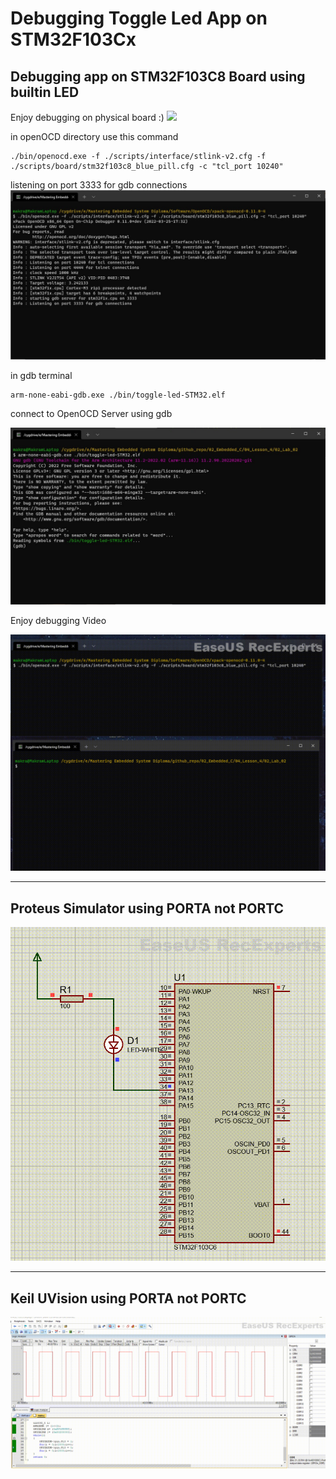 # **Debugging Toggle Led App on STM32F103Cx**

## **Debugging app on STM32F103C8 Board using builtin LED**

Enjoy debugging on physical board :)
<img src="/02_Embedded_C/04_Lesson_4/02_Lab_02/img/Physical.gif" >

in openOCD directory use this command
```
./bin/openocd.exe -f ./scripts/interface/stlink-v2.cfg -f ./scripts/board/stm32f103c8_blue_pill.cfg -c "tcl_port 10240"
```
listening on port 3333 for gdb connections
<img src="/02_Embedded_C/04_Lesson_4/02_Lab_02/img/001.jpg" >

in gdb terminal
```
arm-none-eabi-gdb.exe ./bin/toggle-led-STM32.elf
```
connect to OpenOCD Server using gdb

<img src="/02_Embedded_C/04_Lesson_4/02_Lab_02/img/002.jpg" >

Enjoy debugging Video

<img src="/02_Embedded_C/04_Lesson_4/02_Lab_02/img/Terminal.gif" >

---
## **Proteus Simulator using PORTA not PORTC**

<img src="/02_Embedded_C/04_Lesson_4/02_Lab_02/img/Proteus.gif" >

---
## **Keil UVision using PORTA not PORTC**

<img src="/02_Embedded_C/04_Lesson_4/02_Lab_02/img/Keil_UVision.gif" >
